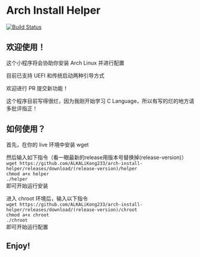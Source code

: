 # Arch Install Helper
[![Build Status](https://cloud.drone.io/api/badges/ALKALiKong233/arch-install-helper/status.svg)](https://cloud.drone.io/ALKALiKong233/arch-install-helper)
## 欢迎使用！

这个小程序将会协助你安装 Arch Linux 并进行配置

目前已支持 UEFI 和传统启动两种引导方式

欢迎进行 PR 提交新功能！

这个程序目前写得很烂，因为我刚开始学习 C Language，所以有写的烂的地方请多批评指正！

## 如何使用？

首先，在你的 live 环境中安装 wget 

然后输入如下指令（看一眼最新的release用版本号替换掉(release-version)）  
```wget https://github.com/ALKALiKong233/arch-install-helper/releases/download/(release-version)/helper```   
```chmod a+x helper```  
```./helper```  
即可开始运行安装

进入 chroot 环境后，输入以下指令  
```wget https://github.com/ALKALiKong233/arch-install-helper/releases/download/(release-version)/chroot```   
```chmod a+x chroot```  
```./chroot```  
即可开始运行配置

## Enjoy!
